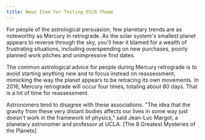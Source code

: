 ```yaml
---
title: News Item for Testing OSCN Theme
---
```

For people of the astrological persuasion, few planetary trends are as noteworthy as Mercury in retrograde. As the solar system's smallest planet appears to reverse through the sky, you'll hear it blamed for a wealth of frustrating situations, including overspending on new purchases, poorly planned work pitches and unimpressive first dates.

The common astrological advice for people during Mercury retrograde is to avoid starting anything new and to focus instead on reassessment, mimicking the way the planet appears to be retracing its own movements. In 2016, Mercury retrograde will occur four times, totaling about 80 days. That is a lot of time for reassessment.

Astronomers tend to disagree with these associations. "The idea that the gravity from these very distant bodies affects our lives in some way just doesn't work in the framework of physics," said Jean-Luc Margot, a planetary astronomer and professor at UCLA. [The 8 Greatest Mysteries of the Planets]